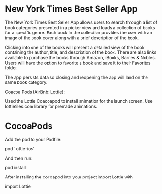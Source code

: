 # New York Times Best Seller App
The New York Times Best Seller App allows users to search through a list of book categories presented in a picker view and loads a collection of books for a specific genre. Each book in the collection provides the user with an image of the book cover along with a brief description of the book. 

Clicking into one of the books will present a detailed view of the book containing the author, title, and description of the book. There are also links available to purchase the books through Amazon, iBooks, Barnes & Nobles. Users will have the option to favorite a book and save it to their Favorites folder.

The app persists data so closing and reopening the app will land on the same book category.

Coacoa Pods (AirBnb: Lottie):

Used the Lottie Coacoapod to install animation for the launch screen.
Use lottiefiles.com  library for premade animations.

# CocoaPods

Add the pod to your Podfile:

pod 'lottie-ios'

And then run:

pod install

After installing the cocoapod into your project import Lottie with

import Lottie
